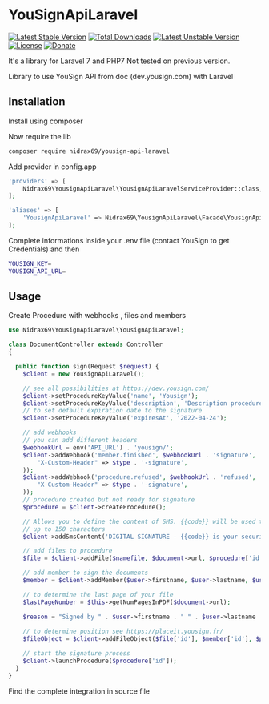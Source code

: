# YouSignApiLaravel

[![Latest Stable Version](https://poser.pugx.org/nidrax69/yousign-api-laravel/v/stable)](https://packagist.org/packages/nidrax69/yousign-api-laravel)
[![Total Downloads](https://poser.pugx.org/nidrax69/yousign-api-laravel/downloads)](https://packagist.org/packages/nidrax69/yousign-api-laravel)
[![Latest Unstable Version](https://poser.pugx.org/nidrax69/yousign-api-laravel/v/unstable)](https://packagist.org/packages/nidrax69/yousign-api-laravel)
[![License](https://poser.pugx.org/nidrax69/yousign-api-laravel/license)](https://packagist.org/packages/nidrax69/yousign-api-laravel)
[![Donate](https://img.shields.io/badge/Donate-PayPal-green.svg)](https://www.paypal.com/cgi-bin/webscr?cmd=_s-xclick&hosted_button_id=D93LM77M9EWCS)

It's a library for Laravel 7 and PHP7
Not tested on previous version.

Library to use YouSign API from doc (dev.yousign.com) with Laravel

Installation
------------

Install using composer

Now require the lib
```bash
composer require nidrax69/yousign-api-laravel
```

Add provider in config.app
```bash
'providers' => [
    Nidrax69\YousignApiLaravel\YousignApiLaravelServiceProvider::class,
];

'aliases' => [
    'YousignApiLaravel' => Nidrax69\YousignApiLaravel\Facade\YousignApiLaravel::class,
];
```

Complete informations inside your .env file (contact YouSign to get Credentials) and then
```bash
YOUSIGN_KEY=
YOUSIGN_API_URL=
```

Usage
------------

Create Procedure with webhooks , files and members
```php
use Nidrax69\YousignApiLaravel\YousignApiLaravel;

class DocumentController extends Controller
{

  public function sign(Request $request) {
    $client = new YousignApiLaravel();

    // see all possibilities at https://dev.yousign.com/
    $client->setProcedureKeyValue('name', 'Yousign');
    $client->setProcedureKeyValue('description', 'Description procedure');
    // to set default expiration date to the signature
    $client->setProcedureKeyValue('expiresAt', '2022-04-24');

    // add webhooks 
    // you can add different headers
    $webhookUrl = env('API_URL') . 'yousign/';
    $client->addWebhook('member.finished', $webhookUrl . 'signature', 'GET', array(
        "X-Custom-Header" => $type . '-signature',
    ));
    $client->addWebhook('procedure.refused', $webhookUrl . 'refused', 'GET', array(
        "X-Custom-Header" => $type . '-signature',
    ));
    // procedure created but not ready for signature
    $procedure = $client->createProcedure();

    // Allows you to define the content of SMS. {{code}} will be used to define the security code managed by Yousign.
    // up to 150 characters
    $client->addSmsContent('DIGITAL SIGNATURE - {{code}} is your security code to sign your documents.');

    // add files to procedure
    $file = $client->addFile($namefile, $document->url, $procedure['id']);

    // add member to sign the documents
    $member = $client->addMember($user->firstname, $user->lastname, $user->email, $user->phone, $procedure['id']);

    // to determine the last page of your file
    $lastPageNumber = $this->getNumPagesInPDF($document->url);

    $reason = "Signed by " . $user->firstname . " " . $user->lastname . " (Yousign)";
    
    // to determine position see https://placeit.yousign.fr/
    $fileObject = $client->addFileObject($file['id'], $member['id'], $position, $reason, $lastPageNumber);

    // start the signature process
    $client->launchProcedure($procedure['id']);
  }
}
```

Find the complete integration in source file
